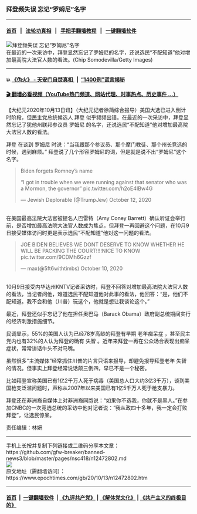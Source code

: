 ### 拜登频失误 忘记“罗姆尼”名字
------------------------

#### [首页](https://github.com/gfw-breaker/banned-news3/blob/master/README.md) &nbsp;&nbsp;|&nbsp;&nbsp; [法轮功真相](https://github.com/begood0513/basic/blob/master/README.md)  &nbsp;&nbsp;|&nbsp;&nbsp; [手把手翻墙教程](https://github.com/gfw-breaker/guides/wiki)  &nbsp;&nbsp;|&nbsp;&nbsp; [一键翻墙软件](https://github.com/gfw-breaker/nogfw/blob/master/README.md)  



<div><img alt="拜登频失误 忘记“罗姆尼”名字" class="attachment-djy_600_400 size-djy_600_400 wp-post-image" src="https://i.epochtimes.com/assets/uploads/2020/10/GettyImages-1279893276-600x400.jpg"/>
<div class="caption">
 在最近的一次采访中，拜登显然忘记了罗姆尼的名字，还说选民“不配知道”他对增加最高院大法官人数的看法。(Chip Somodevilla/Getty Images)
</div></div><hr/>

#### 💥 [《伪火》 - 天安门自焚真相 ](http://158.247.195.190:10000/videos/blog/weihuo.html)&nbsp; |&nbsp; [“1400例”谎言揭秘  ](http://158.247.195.190:10000/videos/blog/jiexi1400.html)

#### [ 🎬  翻墙必看视频（YouTube热门频道、网站代理、时事热点、历史事件 ...）](https://github.com/gfw-breaker/links/blob/master/banned.md)

<div><p>
 【大纪元2020年10月13日讯】（大纪元记者徐简综合报导）美国大选已进入倒计时阶段，但民主党总统候选人
 <ok href="https://www.epochtimes.com/gb/tag/%E6%8B%9C%E7%99%BB.html">
  拜登
 </ok>
 似乎频频出错。在最近的一次采访中，拜登显然忘记了犹他州联邦参议员
 <ok href="https://www.epochtimes.com/gb/tag/%E7%BD%97%E5%A7%86%E5%B0%BC.html">
  罗姆尼
 </ok>
 的名字，还说选民“不配知道”他对增加最高院大法官人数的看法。
</p>
<p>
 <ok href="https://www.epochtimes.com/gb/tag/%E6%8B%9C%E7%99%BB.html">
  拜登
 </ok>
 在谈到
 <ok href="https://www.epochtimes.com/gb/tag/%E7%BD%97%E5%A7%86%E5%B0%BC.html">
  罗姆尼
 </ok>
 时说：“当我跟那个参议员、那个摩门教徒、那个州长竞选的时候，遇到麻烦。” 拜登说了几个形容罗姆尼的词，但是就是说不出“罗姆尼”这个名字。
</p>
<blockquote class="twitter-tweet">
 <p dir="ltr" lang="en">
  Biden forgets Romney’s name
 </p>
 <p>
  “I got in trouble when we were running against that senator who was a Mormon, the governor”
  <ok href="https://t.co/h2oE4IBw4G">
   pic.twitter.com/h2oE4IBw4G
  </ok>
 </p>
 <p>
  — Jewish Deplorable (@TrumpJew)
  <ok href="https://twitter.com/TrumpJew/status/1315685979668312070?ref_src=twsrc%5Etfw">
   October 12, 2020
  </ok>
 </p>
</blockquote>
<p>
 <br/>
 在美国最高法院大法官被提名人巴雷特（Amy Coney Barrett）确认听证会举行前，是否增加最高法院大法官人数成为焦点，但拜登一再回避这个问题，在10月9日接受媒体访问时更是表示选民“不配知道”他对这一问题的看法。
</p>
<blockquote class="twitter-tweet">
 <p dir="ltr" lang="en">
  JOE BIDEN BELIEVES WE DONT DESERVE TO KNOW WHETHER HE WILL BE PACKING THE COURT!!!!NICE TO KNOW
  <ok href="https://t.co/9CDMh6Gzzf">
   pic.twitter.com/9CDMh6Gzzf
  </ok>
 </p>
 <p>
  — max(@5ft6withtimbs)
  <ok href="https://twitter.com/5ft6withtimbs/status/1315043150134558720?ref_src=twsrc%5Etfw">
   October 10, 2020
  </ok>
 </p>
</blockquote>
<p>
 <br/>
 10月9日接受内华达州KNTV记者采访时，拜登不回答对增加最高法院大法官人数的看法，当记者问他，难道选民不配知道他对此事的看法，他回答：“是，他们不配知道。我不会和他（川普）玩这个，他就是想让我谈论这个。”
</p>
<p>
 最近，拜登还似乎忘记了他在担任奥巴马（Barack Obama）政府副总统期间实行的经济刺激措施细节。
</p>
<p>
 民调显示，55%的美国人认为已经78岁高龄的拜登有早期
 <ok href="https://www.epochtimes.com/gb/tag/%E8%80%81%E5%B9%B4%E7%97%B4%E5%91%86%E7%97%87.html">
  老年痴呆症
 </ok>
 ，甚至民主党内也有32%的人认为拜登的确有
 <ok href="https://www.epochtimes.com/gb/tag/%E5%A4%B1%E6%99%BA.html">
  失智
 </ok>
 。近年来拜登一再在公众场合表现出痴呆症状，常常讲话牛头不对马嘴。
</p>
<p>
 虽然很多“主流媒体”经常抓住川普的片言只语来报导，却避免报导拜登老年
 <ok href="https://www.epochtimes.com/gb/tag/%E5%A4%B1%E6%99%BA.html">
  失智
 </ok>
 的情况。但事实上拜登经常说话颠三倒四，早已不是一个秘密。
</p>
<p>
 比如拜登宣称美国已有1亿2千万人死于病毒（美国总人口大约3亿3千万），谈到美国枪支泛滥问题时，声称从2007年以来美国已有1亿5千万人死于枪支暴力。
</p>
<p>
 拜登还在非洲裔自媒体上对非洲裔同胞说：“如果你不选我，你就不是黑人。”在参加CNBC的一次竞选总统的采访中他对记者说：“我从政四十多年，我一定会打败拜登”，让选民惊呆。
</p>
<p>
 责任编辑：林妍
</p>
</div>
<hr/>
手机上长按并复制下列链接或二维码分享本文章：<br/>
https://github.com/gfw-breaker/banned-news3/blob/master/pages/nsc418/n12472802.md <br/>
<a href='https://github.com/gfw-breaker/banned-news3/blob/master/pages/nsc418/n12472802.md'><img src='https://github.com/gfw-breaker/banned-news3/blob/master/pages/nsc418/n12472802.md.png'/></a> <br/>
原文地址（需翻墙访问）：https://www.epochtimes.com/gb/20/10/13/n12472802.htm


------------------------
#### [首页](https://github.com/gfw-breaker/banned-news3/blob/master/README.md) &nbsp;|&nbsp; [一键翻墙软件](https://github.com/gfw-breaker/nogfw/blob/master/README.md) &nbsp;| [《九评共产党》](https://github.com/gfw-breaker/9ping.md/blob/master/README.md#九评之一评共产党是什么) | [《解体党文化》](https://github.com/gfw-breaker/jtdwh.md/blob/master/README.md) | [《共产主义的终极目的》](https://github.com/gfw-breaker/gczydzjmd.md/blob/master/README.md)


<img src='http://gfw-breaker.win/banned-news3/pages/nsc418/n12472802.md' width='0px' height='0px'/>